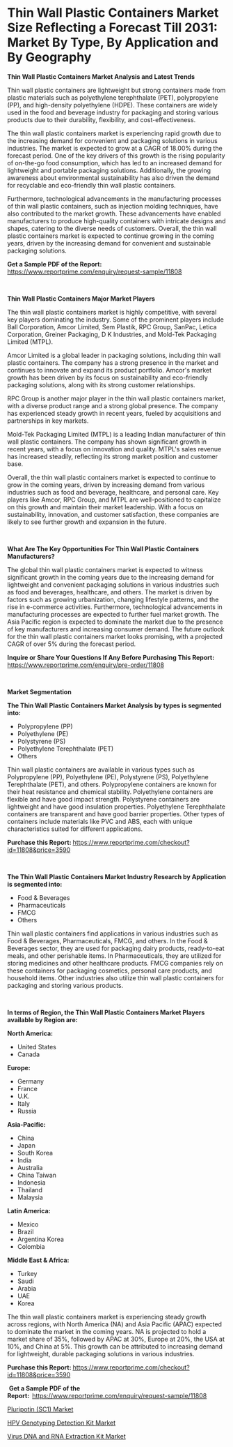 <p><h1>Thin Wall Plastic Containers Market Size Reflecting a Forecast Till 2031: Market By Type, By Application and By Geography</h1></p><p><strong>Thin Wall Plastic Containers Market Analysis and Latest Trends</strong></p>
<p><p>Thin wall plastic containers are lightweight but strong containers made from plastic materials such as polyethylene terephthalate (PET), polypropylene (PP), and high-density polyethylene (HDPE). These containers are widely used in the food and beverage industry for packaging and storing various products due to their durability, flexibility, and cost-effectiveness.</p><p>The thin wall plastic containers market is experiencing rapid growth due to the increasing demand for convenient and packaging solutions in various industries. The market is expected to grow at a CAGR of 18.00% during the forecast period. One of the key drivers of this growth is the rising popularity of on-the-go food consumption, which has led to an increased demand for lightweight and portable packaging solutions. Additionally, the growing awareness about environmental sustainability has also driven the demand for recyclable and eco-friendly thin wall plastic containers.</p><p>Furthermore, technological advancements in the manufacturing processes of thin wall plastic containers, such as injection molding techniques, have also contributed to the market growth. These advancements have enabled manufacturers to produce high-quality containers with intricate designs and shapes, catering to the diverse needs of customers. Overall, the thin wall plastic containers market is expected to continue growing in the coming years, driven by the increasing demand for convenient and sustainable packaging solutions.</p></p>
<p><strong>Get a Sample PDF of the Report:&nbsp;</strong> <a href="https://www.reportprime.com/enquiry/request-sample/11808">https://www.reportprime.com/enquiry/request-sample/11808</a></p>
<p>&nbsp;</p>
<p><strong>Thin Wall Plastic Containers Major Market Players</strong></p>
<p><p>The thin wall plastic containers market is highly competitive, with several key players dominating the industry. Some of the prominent players include Ball Corporation, Amcor Limited, Sem Plastik, RPC Group, SanPac, Letica Corporation, Greiner Packaging, D K Industries, and Mold-Tek Packaging Limited (MTPL).</p><p>Amcor Limited is a global leader in packaging solutions, including thin wall plastic containers. The company has a strong presence in the market and continues to innovate and expand its product portfolio. Amcor's market growth has been driven by its focus on sustainability and eco-friendly packaging solutions, along with its strong customer relationships.</p><p>RPC Group is another major player in the thin wall plastic containers market, with a diverse product range and a strong global presence. The company has experienced steady growth in recent years, fueled by acquisitions and partnerships in key markets.</p><p>Mold-Tek Packaging Limited (MTPL) is a leading Indian manufacturer of thin wall plastic containers. The company has shown significant growth in recent years, with a focus on innovation and quality. MTPL's sales revenue has increased steadily, reflecting its strong market position and customer base.</p><p>Overall, the thin wall plastic containers market is expected to continue to grow in the coming years, driven by increasing demand from various industries such as food and beverage, healthcare, and personal care. Key players like Amcor, RPC Group, and MTPL are well-positioned to capitalize on this growth and maintain their market leadership. With a focus on sustainability, innovation, and customer satisfaction, these companies are likely to see further growth and expansion in the future.</p></p>
<p>&nbsp;</p>
<p><strong>What Are The Key Opportunities For Thin Wall Plastic Containers Manufacturers?</strong></p>
<p><p>The global thin wall plastic containers market is expected to witness significant growth in the coming years due to the increasing demand for lightweight and convenient packaging solutions in various industries such as food and beverages, healthcare, and others. The market is driven by factors such as growing urbanization, changing lifestyle patterns, and the rise in e-commerce activities. Furthermore, technological advancements in manufacturing processes are expected to further fuel market growth. The Asia Pacific region is expected to dominate the market due to the presence of key manufacturers and increasing consumer demand. The future outlook for the thin wall plastic containers market looks promising, with a projected CAGR of over 5% during the forecast period.</p></p>
<p><strong>Inquire or Share Your Questions If Any Before Purchasing This Report:</strong> <a href="https://www.reportprime.com/enquiry/pre-order/11808">https://www.reportprime.com/enquiry/pre-order/11808</a></p>
<p>&nbsp;</p>
<p><strong>Market Segmentation</strong></p>
<p><strong>The Thin Wall Plastic Containers Market Analysis by types is segmented into:</strong></p>
<p><ul><li>Polypropylene (PP)</li><li>Polyethylene (PE)</li><li>Polystyrene (PS)</li><li>Polyethylene Terephthalate (PET)</li><li>Others</li></ul></p>
<p><p>Thin wall plastic containers are available in various types such as Polypropylene (PP), Polyethylene (PE), Polystyrene (PS), Polyethylene Terephthalate (PET), and others. Polypropylene containers are known for their heat resistance and chemical stability. Polyethylene containers are flexible and have good impact strength. Polystyrene containers are lightweight and have good insulation properties. Polyethylene Terephthalate containers are transparent and have good barrier properties. Other types of containers include materials like PVC and ABS, each with unique characteristics suited for different applications.</p></p>
<p><strong>Purchase this Report:&nbsp;</strong><a href="https://www.reportprime.com/checkout?id=11808&price=3590">https://www.reportprime.com/checkout?id=11808&price=3590</a></p>
<p>&nbsp;</p>
<p><strong>The Thin Wall Plastic Containers Market Industry Research by Application is segmented into:</strong></p>
<p><ul><li>Food & Beverages</li><li>Pharmaceuticals</li><li>FMCG</li><li>Others</li></ul></p>
<p><p>Thin wall plastic containers find applications in various industries such as Food & Beverages, Pharmaceuticals, FMCG, and others. In the Food & Beverages sector, they are used for packaging dairy products, ready-to-eat meals, and other perishable items. In Pharmaceuticals, they are utilized for storing medicines and other healthcare products. FMCG companies rely on these containers for packaging cosmetics, personal care products, and household items. Other industries also utilize thin wall plastic containers for packaging and storing various products.</p></p>
<p>&nbsp;</p>
<p><strong>In terms of Region, the Thin Wall Plastic Containers Market Players available by Region are:</strong></p>
<p>
    <p> <strong> North America: </strong>
        <ul>
            <li>United States</li>
            <li>Canada</li>
        </ul>
        </p> 
    <p> <strong> Europe: </strong>
        <ul>
            <li>Germany</li>
            <li>France</li>
            <li>U.K.</li>
            <li>Italy</li>
            <li>Russia</li>
        </ul>
        </p> 
    <p> <strong> Asia-Pacific: </strong>
        <ul>
            <li>China</li>
            <li>Japan</li>
            <li>South Korea</li>
            <li>India</li>
            <li>Australia</li>
            <li>China Taiwan</li>
            <li>Indonesia</li>
            <li>Thailand</li>
            <li>Malaysia</li>
        </ul>
        </p> 
    <p> <strong> Latin America: </strong>
        <ul>
            <li>Mexico</li>
            <li>Brazil</li>
            <li>Argentina Korea</li>
            <li>Colombia</li>
        </ul>
        </p> 
    <p> <strong> Middle East & Africa: </strong>
        <ul>
            <li>Turkey</li>
            <li>Saudi</li>
            <li>Arabia</li>
            <li>UAE</li>
            <li>Korea</li>
        </ul>
    </p>
    </p>
<p><p>The thin wall plastic containers market is experiencing steady growth across regions, with North America (NA) and Asia Pacific (APAC) expected to dominate the market in the coming years. NA is projected to hold a market share of 35%, followed by APAC at 30%, Europe at 20%, the USA at 10%, and China at 5%. This growth can be attributed to increasing demand for lightweight, durable packaging solutions in various industries.</p></p>
<p><strong>Purchase this Report: </strong><a href="https://www.reportprime.com/checkout?id=11808&price=3590">https://www.reportprime.com/checkout?id=11808&price=3590</a></p>
<p>&nbsp;<strong>Get a Sample PDF of the Report:&nbsp;&nbsp;</strong><a href="https://www.reportprime.com/enquiry/request-sample/11808">https://www.reportprime.com/enquiry/request-sample/11808</a></p>
<p><strong></strong></p>
<p><p><a href="https://view.publitas.com/reportprime-1/pluripotin-sc1-market-share-market-new-trends-analysis-report-by-type-by-application-by-end-use-by-region-and-segment-forecasts-2023-2030/">Pluripotin (SC1) Market</a></p><p><a href="https://view.publitas.com/reportprime-1/hpv-genotyping-detection-kit-market-research-report-reveals-the-latest-trends-and-opportunities-of-this-market-for-period-from-2023-2030/">HPV Genotyping Detection Kit Market</a></p><p><a href="https://view.publitas.com/reportprime-1/virus-dna-and-rna-extraction-kit-market-challenges-opportunities-and-growth-drivers-and-major-market-players-forecasted-for-period-from-2023-2030/">Virus DNA and RNA Extraction Kit Market</a></p></p>